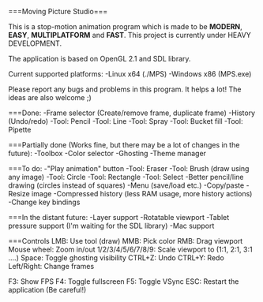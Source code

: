 ===Moving Picture Studio===

This is a stop-motion animation program which is made to be <b>MODERN</b>, <b>EASY</b>, <b>MULTIPLATFORM</b> and <b>FAST</b>.
This project is currently under HEAVY DEVELOPMENT.

The application is based on OpenGL 2.1 and SDL library.

Current supported platforms:
	-Linux x64  (./MPS)
	-Windows x86  (MPS.exe)
	
Please report any bugs and problems in this program. It helps a lot!
The ideas are also welcome ;)

===Done:
-Frame selector (Create/remove frame, duplicate frame)
-History (Undo/redo)
-Tool: Pencil
-Tool: Line
-Tool: Spray
-Tool: Bucket fill
-Tool: Pipette

===Partially done (Works fine, but there may be a lot of changes in the future):
-Toolbox
-Color selector
-Ghosting
-Theme manager

===To do:
-"Play animation" button
-Tool: Eraser
-Tool: Brush (draw using any image)
-Tool: Circle
-Tool: Rectangle
-Tool: Select
-Better pencil/line drawing (circles instead of squares)
-Menu (save/load etc.)
-Copy/paste
-Resize image
-Compressed history (less RAM usage, more history actions)
-Change key bindings

===In the distant future:
-Layer support
-Rotatable viewport
-Tablet pressure support (I'm waiting for the SDL library)
-Mac support


===Controls
LMB: Use tool (draw)
MMB: Pick color
RMB: Drag viewport
Mouse wheel: Zoom in/out
1/2/3/4/5/6/7/8/9: Scale viewport to (1:1, 2:1, 3:1 ....)
Space: Toggle ghosting visibility
CTRL+Z: Undo
CTRL+Y: Redo
Left/Right: Change frames

F3: Show FPS
F4: Toggle fullscreen
F5: Toggle VSync
ESC: Restart the application (Be careful!)

